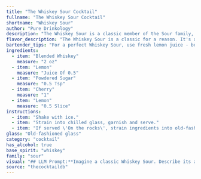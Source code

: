 ```yaml
---
title: "The Whiskey Sour Cocktail"
fullname: "The Whiskey Sour Cocktail"
shortname: "Whiskey Sour"
author: "Pure Drinkology"
description: "The Whiskey Sour is a classic member of the Sour family, characterized by its blend of whiskey, citrus juice, and sweetener.  Born in the 1800s, likely in America, it remains a staple, with countless variations but always retaining its refreshing, tart appeal. "
flavor_description: "The Whiskey Sour is a classic for a reason. It's a harmonious blend of tart and sweet. The blended whiskey provides a smooth, slightly smoky base. The lemon juice cuts through with a vibrant acidity, balanced by the sweetness of the powdered sugar. The cherry adds a touch of fruitiness, while the lemon wedge provides a refreshing aroma.  It's a drink that's both invigorating and comforting. "
bartender_tips: "For a perfect Whiskey Sour, use fresh lemon juice - bottled juice won't cut it!  Shake hard with ice to chill and dilute the cocktail, and make sure to use good quality blended whiskey.  A dash of egg white adds a creamy texture if desired.  Don't skimp on the powdered sugar, it balances the sourness perfectly. Garnish with a cherry and a lemon twist, and enjoy! "
ingredients:
  - item: "Blended Whiskey"
    measure: "2 oz"
  - item: "Lemon"
    measure: "Juice Of 0.5"
  - item: "Powdered Sugar"
    measure: "0.5 Tsp"
  - item: "Cherry"
    measure: "1"
  - item: "Lemon"
    measure: "0.5 Slice"
instructions:
  - item: "Shake with ice."
  - item: "Strain into chilled glass, garnish and serve."
  - item: "If served \'On the rocks\', strain ingredients into old-fashioned glass filled with ice."
glass: "Old-fashioned glass"
category: "cocktail"
has_alcohol: true
base_spirit: "whiskey"
family: "sour"
visual: "## LLM Prompt:**Imagine a classic Whiskey Sour. Describe its appearance in detail, focusing on its color, texture, and any embellishments. Consider the following elements:*** **Color:**  The drink's primary color should be a vibrant, almost neon yellow. Is there any variation in hue due to the whiskey used or the amount of lemon?  * **Texture:** Describe the consistency of the drink. Is it frothy? Smooth? How does the ice affect its appearance? * **Embellishments:**  Is there a cherry perched on the rim? A lemon twist? How are these elements arranged and what effect do they have on the overall aesthetic? **Your description should paint a vivid picture of the Whiskey Sour's visual appeal, enticing someone to take a sip.** "
source: "thecocktaildb"
---
```


